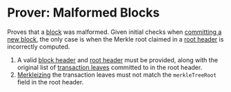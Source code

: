 Prover: Malformed Blocks
===

Proves that a [block](./../1.%20Data%20Structures/Blocks.md) was malformed. Given initial checks when [committing a new block](./../1.%20Data%20Structures/Blocks.md), the only case is when the Merkle root claimed in a [root header](./../1.%20Data%20Structures/Roots.md) is incorrectly computed.

1. A valid [block header](./../2.%20Verifiers/Block%20Header.md) and [root header](../1.%20Data%20Structures/Roots.md) must be provided, along with the original list of [transaction leaves](../1.%20Data%20Structures/Roots.md) committed to in the root header.
1. [Merkleizing](../2.%20Verifiers/Merkle%20Proof.md) the transaction leaves must not match the `merkleTreeRoot` field in the root header.
